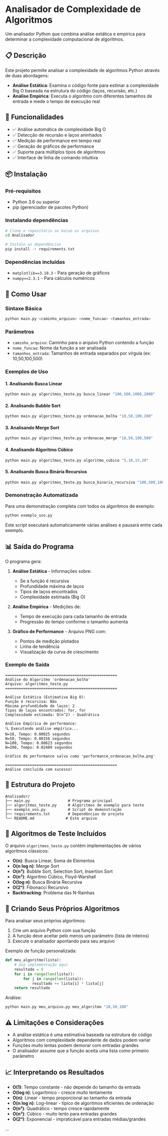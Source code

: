 # Analisador de Complexidade de Algoritmos

Um analisador Python que combina análise estática e empírica para determinar a complexidade computacional de algoritmos.

## 📋 Descrição

Este projeto permite analisar a complexidade de algoritmos Python através de duas abordagens:

- **Análise Estática**: Examina o código fonte para estimar a complexidade Big O baseada na estrutura do código (laços, recursão, etc.)
- **Análise Empírica**: Executa o algoritmo com diferentes tamanhos de entrada e mede o tempo de execução real

## 🚀 Funcionalidades

- ✅ Análise automática de complexidade Big O
- ✅ Detecção de recursão e laços aninhados
- ✅ Medição de performance em tempo real
- ✅ Geração de gráficos de performance
- ✅ Suporte para múltiplos tipos de algoritmos
- ✅ Interface de linha de comando intuitiva

## 📦 Instalação

### Pré-requisitos

- Python 3.6 ou superior
- pip (gerenciador de pacotes Python)

### Instalando dependências

```bash
# Clone o repositório ou baixe os arquivos
cd Analisador

# Instale as dependências
pip install -r requirements.txt
```

### Dependências incluídas

- `matplotlib==3.10.3` - Para geração de gráficos
- `numpy==2.3.1` - Para cálculos numéricos

## 🎯 Como Usar

### Sintaxe Básica

```bash
python main.py <caminho_arquivo> <nome_funcao> <tamanhos_entrada>
```

### Parâmetros

- `caminho_arquivo`: Caminho para o arquivo Python contendo a função
- `nome_funcao`: Nome da função a ser analisada
- `tamanhos_entrada`: Tamanhos de entrada separados por vírgula (ex: 10,50,100,500)

### Exemplos de Uso

#### 1. Analisando Busca Linear

```bash
python main.py algoritmos_teste.py busca_linear "100,500,1000,2000"
```

#### 2. Analisando Bubble Sort

```bash
python main.py algoritmos_teste.py ordenacao_bolha "10,50,100,200"
```

#### 3. Analisando Merge Sort

```bash
python main.py algoritmos_teste.py ordenacao_merge "10,50,100,500"
```

#### 4. Analisando Algoritmo Cúbico

```bash
python main.py algoritmos_teste.py algoritmo_cubico "5,10,15,20"
```

#### 5. Analisando Busca Binária Recursiva

```bash
python main.py algoritmos_teste.py busca_binaria_recursiva "100,500,1000,2000"
```

### Demonstração Automatizada

Para uma demonstração completa com todos os algoritmos de exemplo:

```bash
python exemplo_uso.py
```

Este script executará automaticamente várias análises e pausará entre cada exemplo.

## 📊 Saída do Programa

O programa gera:

1. **Análise Estática** - Informações sobre:
   - Se a função é recursiva
   - Profundidade máxima de laços
   - Tipos de laços encontrados
   - Complexidade estimada (Big O)

2. **Análise Empírica** - Medições de:
   - Tempo de execução para cada tamanho de entrada
   - Progressão do tempo conforme o tamanho aumenta

3. **Gráfico de Performance** - Arquivo PNG com:
   - Pontos de medição plotados
   - Linha de tendência
   - Visualização da curva de crescimento

### Exemplo de Saída

```
==================================================
Análise do Algoritmo 'ordenacao_bolha'
Arquivo: algoritmos_teste.py
==================================================

Análise Estática (Estimativa Big O):
Função é recursiva: Não
Máxima profundidade de laços: 2
Tipos de laços encontrados: for, for
Complexidade estimada: O(n^2) - Quadrática

Análise Empírica de performance:
🔍 Executando análise empírica...
N=10, Tempo: 0.00025 segundos
N=50, Tempo: 0.00156 segundos
N=100, Tempo: 0.00623 segundos
N=200, Tempo: 0.02489 segundos

Gráfico de performance salvo como 'performance_ordenacao_bolha.png'

==================================================
Análise concluída com sucesso!
```

## 📁 Estrutura do Projeto

```
Analisador/
├── main.py                 # Programa principal
├── algoritmos_teste.py     # Algoritmos de exemplo para teste
├── exemplo_uso.py          # Script de demonstração
├── requirements.txt        # Dependências do projeto
└── README.md              # Este arquivo
```

## 🧪 Algoritmos de Teste Incluídos

O arquivo `algoritmos_teste.py` contém implementações de vários algoritmos clássicos:

- **O(n)**: Busca Linear, Soma de Elementos
- **O(n log n)**: Merge Sort
- **O(n²)**: Bubble Sort, Selection Sort, Insertion Sort
- **O(n³)**: Algoritmo Cúbico, Floyd-Warshall
- **O(log n)**: Busca Binária Recursiva
- **O(2ⁿ)**: Fibonacci Recursivo
- **Backtracking**: Problema das N-Rainhas

## 🔧 Criando Seus Próprios Algoritmos

Para analisar seus próprios algoritmos:

1. Crie um arquivo Python com sua função
2. A função deve aceitar pelo menos um parâmetro (lista de inteiros)
3. Execute o analisador apontando para seu arquivo

Exemplo de função personalizada:

```python
def meu_algoritmo(lista):
    # Sua implementação aqui
    resultado = 0
    for i in range(len(lista)):
        for j in range(len(lista)):
            resultado += lista[i] * lista[j]
    return resultado
```

Análise:

```bash
python main.py meu_arquivo.py meu_algoritmo "10,50,100"
```

## ⚠️ Limitações e Considerações

- A análise estática é uma estimativa baseada na estrutura do código
- Algoritmos com complexidade dependente de dados podem variar
- Funções muito lentas podem demorar com entradas grandes
- O analisador assume que a função aceita uma lista como primeiro parâmetro

## 📈 Interpretando os Resultados

- **O(1)**: Tempo constante - não depende do tamanho da entrada
- **O(log n)**: Logarítmico - cresce muito lentamente
- **O(n)**: Linear - tempo proporcional ao tamanho da entrada
- **O(n log n)**: Log-linear - típico de algoritmos eficientes de ordenação
- **O(n²)**: Quadrático - tempo cresce rapidamente
- **O(n³)**: Cúbico - muito lento para entradas grandes
- **O(2ⁿ)**: Exponencial - impraticável para entradas médias/grandes

...
